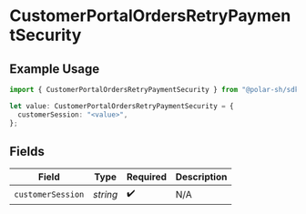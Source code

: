 # CustomerPortalOrdersRetryPaymentSecurity

## Example Usage

```typescript
import { CustomerPortalOrdersRetryPaymentSecurity } from "@polar-sh/sdk/models/operations/customerportalordersretrypayment.js";

let value: CustomerPortalOrdersRetryPaymentSecurity = {
  customerSession: "<value>",
};
```

## Fields

| Field              | Type               | Required           | Description        |
| ------------------ | ------------------ | ------------------ | ------------------ |
| `customerSession`  | *string*           | :heavy_check_mark: | N/A                |